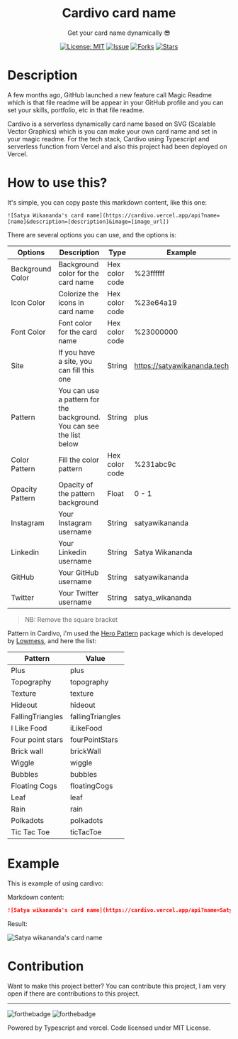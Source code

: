 <div align="center">
<h1>Cardivo card name</h1>

<p>Get your card name dynamically 😎</p>

[![License: MIT](https://img.shields.io/badge/License-MIT-yellow.svg)](https://raw.githubusercontent.com/satyawikananda/cardivo/main/LICENSE?token=AH44ZFH7IF2KSEDK7LSIW3C7YOFYC)
[![Issue](https://img.shields.io/github/issues/satyawikananda/cardivo)](https://img.shields.io/github/issues/satyawikananda/cardivo)
[![Forks](https://img.shields.io/github/forks/satyawikananda/cardivo)](https://img.shields.io/github/forks/satyawikananda/cardivo)
[![Stars](https://img.shields.io/github/stars/satyawikananda/cardivo)](https://img.shields.io/github/stars/satyawikananda/cardivo)

</div>

# Description
A few months ago, GitHub launched a new feature call Magic Readme which is that file readme will be appear in your GitHub profile and you can set your skills, portfolio, etc in that file readme.

Cardivo is a serverless dynamically card name based on SVG (Scalable Vector Graphics) which is you can make your own card name and set in your magic readme. For the tech stack, Cardivo using Typescript and serverless function from Vercel and also this project had been deployed on Vercel.

# How to use this?
It's simple, you can copy paste this markdown content, like this one:

```
![Satya Wikananda's card name](https://cardivo.vercel.app/api?name=[name]&description=[description]&image=[image_url])
```
There are several options you can use, and the options is:

|  Options  | Description |   Type     | Example | Query Params | 
|---------- | ---------- | ------- | ----------- | ------------ |
| Background Color | Background color for the card name | Hex color code | %23ffffff | ```?backgroundColor=[value]``` |
| Icon Color | Colorize the icons in card name | Hex color code | %23e64a19 | ```?iconColor=[value]``` |
| Font Color | Font color for the card name | Hex color code | %23000000 | ```?fontColor=[value]``` |
| Site | If you have a site, you can fill this one | String | https://satyawikananda.tech | ```?site=[value]``` |
| Pattern | You can use a pattern for the background. You can see the list below | String | plus | ```?pattern=[value]``` |
| Color Pattern | Fill the color pattern | Hex color code | %231abc9c | ```?colorPattern=[value]``` |
| Opacity Pattern | Opacity of the pattern background | Float | 0 - 1 | ```?opacity=[value]``` |
| Instagram | Your Instagram username | String | satyawikananda | ```?instagram=[value]``` |
| Linkedin | Your Linkedin username | String | Satya Wikananda | ```?linkedin=[value]``` |
| GitHub | Your GitHub username | String | satyawikananda | ```?github=[value]``` |
| Twitter | Your Twitter username | String | satya_wikananda | ```?twitter=[value]``` |

> NB: Remove the square bracket

Pattern in Cardivo, i'm used the [Hero Pattern](https://github.com/lowmess/hero-patterns) package which is developed by [Lowmess](https://github.com/lowmess/), and here the list: 

| Pattern | Value | 
| -------- | ---- |
| Plus | plus |
| Topography | topography |
| Texture | texture |
| Hideout | hideout |
| FallingTriangles | fallingTriangles |
| I Like Food | iLikeFood |
| Four point stars | fourPointStars |
| Brick wall | brickWall |
| Wiggle | wiggle |
| Bubbles | bubbles |
| Floating Cogs | floatingCogs |
| Leaf | leaf |
| Rain | rain |
| Polkadots | polkadots |
| Tic Tac Toe | ticTacToe |

# Example
This is example of using cardivo:

Markdown content: 

```md
![Satya wikananda's card name](https://cardivo.vercel.app/api?name=Satya%20Wikananda&description=Hi,%20i%27m%20a%20front%20end%20web%20developer%20and%20i%27m%2020%20y.o.%20Nice%20to%20meet%20you%20%F0%9F%91%8B&image=https://avatars.githubusercontent.com/u/33148052?v=4&backgroundColor=%23ecf0f1&instagram=satyawikananda&linkedin=I%20Gusti%20Ngurah%20Satya%20%20Wikananda&github=satyawikananda&twitter=satya_wikananda&pattern=leaf&colorPattern=%23eaeaea)
```

Result:

![Satya wikananda's card name](https://cardivo.vercel.app/api?name=Satya%20Wikananda&description=Hi,%20i%27m%20a%20front%20end%20web%20developer%20and%20i%27m%2020%20y.o.%20Nice%20to%20meet%20you%20%F0%9F%91%8B&image=https://avatars.githubusercontent.com/u/33148052?v=4&backgroundColor=%23ecf0f1&instagram=satyawikananda&linkedin=I%20Gusti%20Ngurah%20Satya%20%20Wikananda&github=satyawikananda&twitter=satya_wikananda&pattern=leaf&colorPattern=%23eaeaea)

# Contribution
Want to make this project better? You can contribute this project, I am very open if there are contributions to this project.

---
![forthebadge](https://forthebadge.com/images/badges/built-with-love.svg)
![forthebadge](https://forthebadge.com/images/badges/made-with-typescript.svg)

Powered by Typescript and vercel. Code licensed under MIT License.
